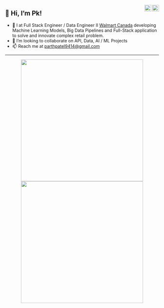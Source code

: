 <a href="https://twitter.com/Pratikpkb" target="_blank" rel="nofollow"><img align="right" alt="Pratik's Twitter" width="22px" src="https://cdn.jsdelivr.net/npm/simple-icons@v3/icons/twitter.svg" /></a><a href="https://www.linkedin.com/in/parth-patel-9p4a1r/" target="_blank" rel="nofollow"><img align="right" alt="Pratik's Linkdein" width="22px" src="https://cdn.jsdelivr.net/npm/simple-icons@v3/icons/linkedin.svg" /></a>

## 👋 Hi, I’m Pk!
- 👀 I at Full Stack Engineer / Data Engineer II [Walmart Canada](https://walmart.ca) developing Machine Learning Models, Big Data Pipelines and Full-Stack application to solve and innovate complex retail problem.
- 💞️ I’m looking to collaborate on API, Data, AI / ML Projects
- 📫 Reach me at parthpatel9414@gmail.com
<!--
- 🌐 Visit my [porfolio website](https://pr2tik1.github.io/) for complete background and contact.
- 👋 My personal [blog](https://pr2tik1.github.io/blog/)
- ✍️ [Medium Profile](https://pr2tik1.medium.com/)
-->

---
<p align = "center">
  <img src = "https://github-readme-stats.vercel.app/api?username=The5cheduler&show_icons=true&theme=bear" width = 400>
  <img src = "https://github-readme-streak-stats.herokuapp.com?user=The5cheduler&theme=dark&hide_border=true" width = 400>
</p>

<!---
parthpatel9414/parthpatel9414 is a ✨ special ✨ repository because its `README.md` (this file) appears on your GitHub profile.
You can click the Preview link to take a look at your changes.
--->
